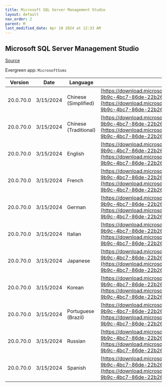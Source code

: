 ```yaml
---
title: Microsoft SQL Server Management Studio
layout: default
nav_order: 2
parent: M
last_modified_date: Apr 10 2024 at 12:33 AM
---
```


## Microsoft SQL Server Management Studio

[Source](https://go.microsoft.com/fwlink/?LinkId=531355)

Evergreen app: `MicrosoftSsms`

| Version   | Date      | Language              | URI                                                                                                                                                                                                            |
| --------- | --------- | --------------------- | -------------------------------------------------------------------------------------------------------------------------------------------------------------------------------------------------------------- |
| 20.0.70.0 | 3/15/2024 | Chinese (Simplified)  | [https://download.microsoft.com/download/b/9/7/b97061b9-9b9c-4bc7-86de-22b262c016d1/SSMS-Setup-CHS.exe](https://download.microsoft.com/download/b/9/7/b97061b9-9b9c-4bc7-86de-22b262c016d1/SSMS-Setup-CHS.exe) |
| 20.0.70.0 | 3/15/2024 | Chinese (Traditional) | [https://download.microsoft.com/download/b/9/7/b97061b9-9b9c-4bc7-86de-22b262c016d1/SSMS-Setup-CHT.exe](https://download.microsoft.com/download/b/9/7/b97061b9-9b9c-4bc7-86de-22b262c016d1/SSMS-Setup-CHT.exe) |
| 20.0.70.0 | 3/15/2024 | English               | [https://download.microsoft.com/download/b/9/7/b97061b9-9b9c-4bc7-86de-22b262c016d1/SSMS-Setup-ENU.exe](https://download.microsoft.com/download/b/9/7/b97061b9-9b9c-4bc7-86de-22b262c016d1/SSMS-Setup-ENU.exe) |
| 20.0.70.0 | 3/15/2024 | French                | [https://download.microsoft.com/download/b/9/7/b97061b9-9b9c-4bc7-86de-22b262c016d1/SSMS-Setup-FRA.exe](https://download.microsoft.com/download/b/9/7/b97061b9-9b9c-4bc7-86de-22b262c016d1/SSMS-Setup-FRA.exe) |
| 20.0.70.0 | 3/15/2024 | German                | [https://download.microsoft.com/download/b/9/7/b97061b9-9b9c-4bc7-86de-22b262c016d1/SSMS-Setup-DEU.exe](https://download.microsoft.com/download/b/9/7/b97061b9-9b9c-4bc7-86de-22b262c016d1/SSMS-Setup-DEU.exe) |
| 20.0.70.0 | 3/15/2024 | Italian               | [https://download.microsoft.com/download/b/9/7/b97061b9-9b9c-4bc7-86de-22b262c016d1/SSMS-Setup-ITA.exe](https://download.microsoft.com/download/b/9/7/b97061b9-9b9c-4bc7-86de-22b262c016d1/SSMS-Setup-ITA.exe) |
| 20.0.70.0 | 3/15/2024 | Japanese              | [https://download.microsoft.com/download/b/9/7/b97061b9-9b9c-4bc7-86de-22b262c016d1/SSMS-Setup-JPN.exe](https://download.microsoft.com/download/b/9/7/b97061b9-9b9c-4bc7-86de-22b262c016d1/SSMS-Setup-JPN.exe) |
| 20.0.70.0 | 3/15/2024 | Korean                | [https://download.microsoft.com/download/b/9/7/b97061b9-9b9c-4bc7-86de-22b262c016d1/SSMS-Setup-KOR.exe](https://download.microsoft.com/download/b/9/7/b97061b9-9b9c-4bc7-86de-22b262c016d1/SSMS-Setup-KOR.exe) |
| 20.0.70.0 | 3/15/2024 | Portuguese (Brazil)   | [https://download.microsoft.com/download/b/9/7/b97061b9-9b9c-4bc7-86de-22b262c016d1/SSMS-Setup-PTB.exe](https://download.microsoft.com/download/b/9/7/b97061b9-9b9c-4bc7-86de-22b262c016d1/SSMS-Setup-PTB.exe) |
| 20.0.70.0 | 3/15/2024 | Russian               | [https://download.microsoft.com/download/b/9/7/b97061b9-9b9c-4bc7-86de-22b262c016d1/SSMS-Setup-RUS.exe](https://download.microsoft.com/download/b/9/7/b97061b9-9b9c-4bc7-86de-22b262c016d1/SSMS-Setup-RUS.exe) |
| 20.0.70.0 | 3/15/2024 | Spanish               | [https://download.microsoft.com/download/b/9/7/b97061b9-9b9c-4bc7-86de-22b262c016d1/SSMS-Setup-ESN.exe](https://download.microsoft.com/download/b/9/7/b97061b9-9b9c-4bc7-86de-22b262c016d1/SSMS-Setup-ESN.exe) |

